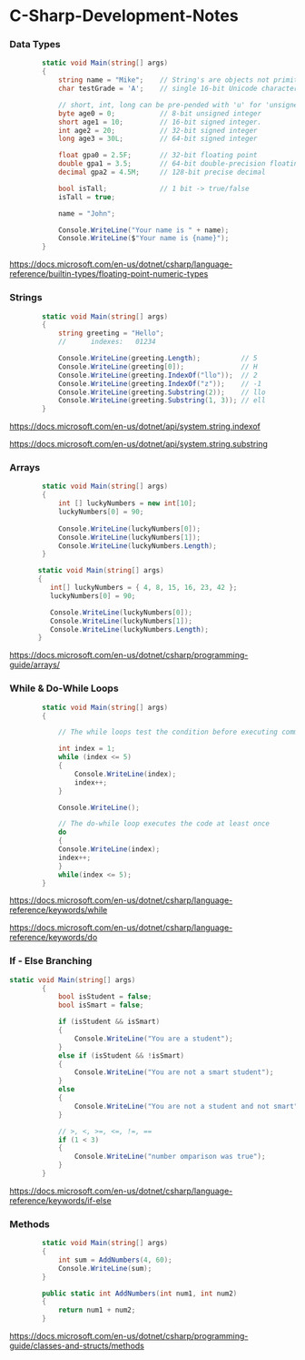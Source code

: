 # C-Sharp-Development-Notes

### Data Types

```cs
        static void Main(string[] args)
        {
            string name = "Mike";    // String's are objects not primitives
            char testGrade = 'A';    // single 16-bit Unicode character.

            // short, int, long can be pre-pended with 'u' for 'unsigned'
            byte age0 = 0;           // 8-bit unsigned integer
            short age1 = 10;         // 16-bit signed integer.
            int age2 = 20;           // 32-bit signed integer
            long age3 = 30L;         // 64-bit signed integer

            float gpa0 = 2.5F;       // 32-bit floating point
            double gpa1 = 3.5;       // 64-bit double-precision floating point
            decimal gpa2 = 4.5M;     // 128-bit precise decimal

            bool isTall;             // 1 bit -> true/false
            isTall = true;

            name = "John";

            Console.WriteLine("Your name is " + name);
            Console.WriteLine($"Your name is {name}");
        }
```
https://docs.microsoft.com/en-us/dotnet/csharp/language-reference/builtin-types/floating-point-numeric-types

### Strings

```cs
        static void Main(string[] args)
        {
            string greeting = "Hello";
            //      indexes:   01234

            Console.WriteLine(greeting.Length);          // 5
            Console.WriteLine(greeting[0]);              // H
            Console.WriteLine(greeting.IndexOf("llo"));  // 2
            Console.WriteLine(greeting.IndexOf("z"));    // -1
            Console.WriteLine(greeting.Substring(2));    // llo
            Console.WriteLine(greeting.Substring(1, 3)); // ell
        }
```

https://docs.microsoft.com/en-us/dotnet/api/system.string.indexof

https://docs.microsoft.com/en-us/dotnet/api/system.string.substring

### Arrays

```cs
        static void Main(string[] args)
        {
            int [] luckyNumbers = new int[10];
            luckyNumbers[0] = 90;
            
            Console.WriteLine(luckyNumbers[0]);
            Console.WriteLine(luckyNumbers[1]);
            Console.WriteLine(luckyNumbers.Length);
        }
 ```
 
 ```cs
        static void Main(string[] args)
        {
           int[] luckyNumbers = { 4, 8, 15, 16, 23, 42 };
           luckyNumbers[0] = 90;

           Console.WriteLine(luckyNumbers[0]);
           Console.WriteLine(luckyNumbers[1]);
           Console.WriteLine(luckyNumbers.Length);
        }
 ```
 https://docs.microsoft.com/en-us/dotnet/csharp/programming-guide/arrays/

### While & Do-While Loops

```cs
        static void Main(string[] args)
        {

            // The while loops test the condition before executing commands

            int index = 1;
            while (index <= 5)
            {
                Console.WriteLine(index);
                index++;
            }

            Console.WriteLine();

            // The do-while loop executes the code at least once
            do
            {
            Console.WriteLine(index);
            index++;
            }
            while(index <= 5);
        }
```
https://docs.microsoft.com/en-us/dotnet/csharp/language-reference/keywords/while

https://docs.microsoft.com/en-us/dotnet/csharp/language-reference/keywords/do

### If - Else Branching

```cs
static void Main(string[] args)
        {
            bool isStudent = false;
            bool isSmart = false;

            if (isStudent && isSmart)
            {
                Console.WriteLine("You are a student");
            }
            else if (isStudent && !isSmart)
            {
                Console.WriteLine("You are not a smart student");
            }
            else
            {
                Console.WriteLine("You are not a student and not smart");
            }

            // >, <, >=, <=, !=, ==
            if (1 < 3)
            {
                Console.WriteLine("number omparison was true");
            }
        }
```
https://docs.microsoft.com/en-us/dotnet/csharp/language-reference/keywords/if-else

### Methods

```cs
        static void Main(string[] args)
        {
            int sum = AddNumbers(4, 60);
            Console.WriteLine(sum);
        }

        public static int AddNumbers(int num1, int num2)
        {
            return num1 + num2;
        }
```
https://docs.microsoft.com/en-us/dotnet/csharp/programming-guide/classes-and-structs/methods


 
